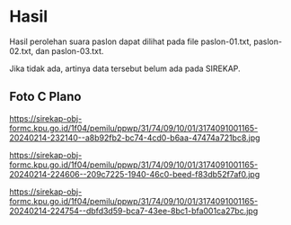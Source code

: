 # Hasil

Hasil perolehan suara paslon dapat dilihat pada file paslon-01.txt, paslon-02.txt, dan paslon-03.txt.

Jika tidak ada, artinya data tersebut belum ada pada SIREKAP.

## Foto C Plano

https://sirekap-obj-formc.kpu.go.id/1f04/pemilu/ppwp/31/74/09/10/01/3174091001165-20240214-232140--a8b92fb2-bc74-4cd0-b6aa-47474a721bc8.jpg

https://sirekap-obj-formc.kpu.go.id/1f04/pemilu/ppwp/31/74/09/10/01/3174091001165-20240214-224606--209c7225-1940-46c0-beed-f83db52f7af0.jpg

https://sirekap-obj-formc.kpu.go.id/1f04/pemilu/ppwp/31/74/09/10/01/3174091001165-20240214-224754--dbfd3d59-bca7-43ee-8bc1-bfa001ca27bc.jpg
